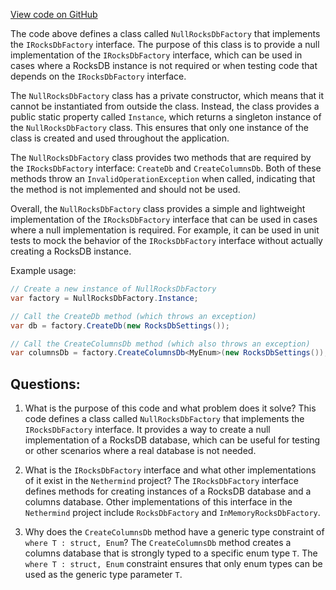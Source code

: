 [View code on GitHub](https://github.com/nethermindeth/nethermind/Nethermind.Db/NullRocksDbFactory.cs)

The code above defines a class called `NullRocksDbFactory` that implements the `IRocksDbFactory` interface. The purpose of this class is to provide a null implementation of the `IRocksDbFactory` interface, which can be used in cases where a RocksDB instance is not required or when testing code that depends on the `IRocksDbFactory` interface.

The `NullRocksDbFactory` class has a private constructor, which means that it cannot be instantiated from outside the class. Instead, the class provides a public static property called `Instance`, which returns a singleton instance of the `NullRocksDbFactory` class. This ensures that only one instance of the class is created and used throughout the application.

The `NullRocksDbFactory` class provides two methods that are required by the `IRocksDbFactory` interface: `CreateDb` and `CreateColumnsDb`. Both of these methods throw an `InvalidOperationException` when called, indicating that the method is not implemented and should not be used.

Overall, the `NullRocksDbFactory` class provides a simple and lightweight implementation of the `IRocksDbFactory` interface that can be used in cases where a null implementation is required. For example, it can be used in unit tests to mock the behavior of the `IRocksDbFactory` interface without actually creating a RocksDB instance. 

Example usage:

```csharp
// Create a new instance of NullRocksDbFactory
var factory = NullRocksDbFactory.Instance;

// Call the CreateDb method (which throws an exception)
var db = factory.CreateDb(new RocksDbSettings());

// Call the CreateColumnsDb method (which also throws an exception)
var columnsDb = factory.CreateColumnsDb<MyEnum>(new RocksDbSettings());
```
## Questions: 
 1. What is the purpose of this code and what problem does it solve?
   This code defines a class called `NullRocksDbFactory` that implements the `IRocksDbFactory` interface. It provides a way to create a null implementation of a RocksDB database, which can be useful for testing or other scenarios where a real database is not needed.

2. What is the `IRocksDbFactory` interface and what other implementations of it exist in the `Nethermind` project?
   The `IRocksDbFactory` interface defines methods for creating instances of a RocksDB database and a columns database. Other implementations of this interface in the `Nethermind` project include `RocksDbFactory` and `InMemoryRocksDbFactory`.

3. Why does the `CreateColumnsDb` method have a generic type constraint of `where T : struct, Enum`?
   The `CreateColumnsDb` method creates a columns database that is strongly typed to a specific enum type `T`. The `where T : struct, Enum` constraint ensures that only enum types can be used as the generic type parameter `T`.